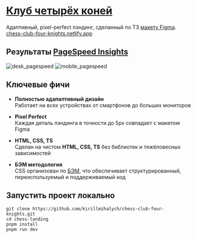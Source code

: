 # [Клуб четырёх коней](https://chess-club-four-knights.netlify.app/)

Адаптивный, pixel-perfect лэндинг, сделанный по ТЗ [макету Figma](https://www.figma.com/design/0xXfupPNU3aZxPqFbmhCKb/%D0%94%D0%B8%D0%B7%D0%B0%D0%B9%D0%BD-%D0%B4%D0%BB%D1%8F-%D0%B2%D0%B5%D1%80%D1%81%D1%82%D0%BA%D0%B8-%7C-%D0%A2%D0%B5%D1%81%D1%82%D0%BE%D0%B2%D1%8B%D0%B9-%D0%BB%D0%B5%D0%BD%D0%B4%D0%B8%D0%BD%D0%B3?node-id=0-1&p=f&t=sJhK5MXbBVEHdE0P-0).  
[chess-club-four-knights.netlify.app](https://chess-club-four-knights.netlify.app/)

## Результаты [PageSpeed Insights](https://pagespeed.web.dev/)

![desk_pagespeed](https://github.com/user-attachments/assets/012da1a0-7d22-4d6d-b622-8e8d3a78df11)
![mobile_pagespeed](https://github.com/user-attachments/assets/54c83c11-f727-48fe-9cac-0130234a0d2c)

## Ключевые фичи

- **Полностью адапаптивный дизайн**  
  Работает на всех устройствах от смартфонов до больших мониторов

- **Pixel Perfect**  
  Каждая деталь лэндинга в точности до 5px совпадает с макетом Figma

- **HTML, CSS, TS**  
  Сделан на чистом **HTML, CSS, TS** без библиотек и тяжёловесных зависимостей

- **БЭМ методология**  
  CSS организован по [БЭМ](https://ru.bem.info/methodology/), что обеспечивает структурированный, переиспользуемый и поддерживаемый код

## Запустить проект локально

```
git clone https://github.com/kirillmihalych/chess-club-four-knights.git
cd chess-landing
pnpm install
pnpm run dev
```

